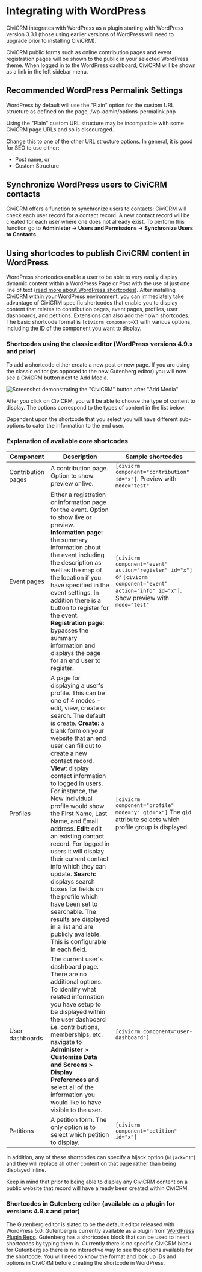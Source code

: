 # Integrating with WordPress

CiviCRM integrates with WordPress as a plugin starting with WordPress version 3.3.1 (those using earlier versions of WordPress will need to upgrade prior to installing CiviCRM).

CiviCRM public forms such as online contribution pages and event registration pages will be shown to the public in your selected WordPress theme. When logged in to the WordPress dashboard, CiviCRM will be shown as a link in the left sidebar menu.

## Recommended WordPress Permalink Settings

WordPress by default will use the "Plain" option for the custom URL structure as defined on the page, /wp-admin/options-permalink.php

Using the "Plain" custom URL structure may be incompatible with some CiviCRM page URLs and so is discouraged.

Change this to one of the other URL structure options. In general, it is good for SEO to use either:

- Post name, or
- Custom Structure

## Synchronize WordPress users to CiviCRM contacts

CiviCRM offers a function to synchronize users to contacts: CiviCRM will check each user record for a contact record. A new contact record will be created for each user where one does not already exist. To perform this function go to **Administer -> Users and Permissions -> Synchronize Users to Contacts**.

## Using shortcodes to publish CiviCRM content in WordPress

WordPress shortcodes enable a user to be able to very easily display dynamic content within a WordPress Page or Post with the use of just one line of text ([read more about WordPress shortcodes](http://en.support.wordpress.com/category/shortcodes/)). After installing CiviCRM within your WordPress environment, you can immediately take advantage of CiviCRM specific shortcodes that enable you to display content that relates to contribution pages, event pages, profiles, user dashboards, and petitions. Extensions can also add their own shortcodes. The basic shortcode format is `[civicrm component=X]` with various options, including the ID of the component you want to display.

### Shortcodes using the classic editor (WordPress versions 4.9.x and prior)

To add a shortcode either create a new post or new page. If you are using the classic editor (as opposed to the new Gutenberg editor) you will now see a CiviCRM button next to Add Media.

![Screenshot demonstrating the "CiviCRM" button after "Add Media"](../../img/wordpress_shortcode_insert.png)

After you click on CiviCRM, you will be able to choose the type of content to display. The options correspond to the types of content in the list below.

Dependent upon the shortcode that you select you will have different sub-options to cater the information to the end user.

### Explanation of available core shortcodes

| Component | Description | Sample shortcodes |
| --- | --- | --- |
| Contribution pages | A contribution page. Option to show preview or live. | `[civicrm component="contribution" id="x"]`. Preview with `mode="test"` |
| Event pages | Either a registration or information page for the event. Option to show live or preview. **Information page:** the summary information about the event including the description as well as the map of the location if you have specified in the event settings. In addition there is a button to register for the event. **Registration page:** bypasses the summary information and displays the page for an end user to register. | `[civicrm component="event" action="register" id="x"]` or `[civicrm component="event" action="info" id="x"]`. Show preview with `mode="test"` |
| Profiles | A page for displaying a user's profile. This can be one of 4 modes - edit, view, create or search. The default is create. **Create:** a blank form on your website that an end user can fill out to create a new contact record. **View:** display contact information to logged in users. For instance, the New Individual profile would show the First Name, Last Name, and Email address. **Edit:** edit an existing contact record. For logged in users it will display their current contact info which they can update. **Search:** displays search boxes for fields on the profile which have been set to searchable. The results are displayed in a list and are publicly available. This is configurable in each field.| `[civicrm component="profile" mode="y" gid="x"]` The `gid` attribute selects which profile group is displayed. |
| User dashboards | The current user's dashboard page. There are no additional options. To identify what related information you have setup to be displayed within the user dashboard i.e. contributions, memberships, etc. navigate to **Administer > Customize Data and Screens > Display Preferences** and select all of the information you would like to have visible to the user. | `[civicrm component="user-dashboard"]` |
| Petitions | A petition form. The only option is to select which petition to display. | `[civicrm component="petition" id="x"]` |

In addition, any of these shortcodes can specify a hijack option (`hijack="1"`) and they will replace all other content on that page rather than being displayed inline.

Keep in mind that prior to being able to display any CiviCRM content on a public website that record will have already been created within CiviCRM.

### Shortcodes in Gutenberg editor (available as a plugin for versions 4.9.x and prior)

The Gutenberg editor is slated to be the default editor released with WordPress 5.0. Gutenberg is currently available as a plugin from [WordPress Plugin Repo](https://wordpress.org/plugins/gutenberg). Gutenberg has a shortcodes block that can be used to insert shortcodes by typing them in. Currently there is no specific CiviCRM block for Gutenberg so there is no interactive way to see the options available for the shortcode. You will need to know the format and look up IDs and options in CiviCRM before creating the shortcode in WordPress.
